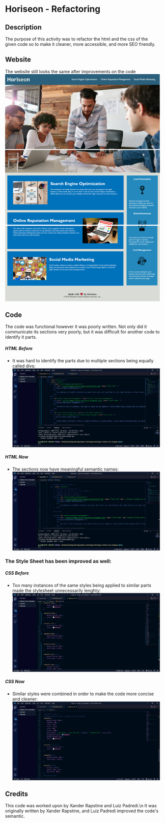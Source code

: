 # Horiseon - Refactoring

## Description

The purpose of this activity was to refactor the html and the css of the given code so to make it cleaner, more accessible, and more SEO friendly.

## Website

The website still looks the same after improvements on the code
![image 1 of the website](assets/images/horiseon-1.png)
![image 2 of the website](assets/images/horiseon-2.png)
![image 3 of the website](assets/images/horiseon-3.png)

## Code

The code was functional however it was poorly written. Not only did it communicate its sections very poorly, but it was difficult for another code to identify it parts.

##### *HTML Before*
- It was hard to identify the parts due to multiple sections being equally called divs:
![HTML Code before](assets/images/before1.png)

##### *HTML Now* 
- The sections now have meaningful semantic names:
![HTML Code now](assets/images/after1.png)

### The Style Sheet has been improved as well:
##### *CSS Before*
- Too many instances of the same styles being applied to similar parts made the stylesheet unnecessarily lenghty:
![CSS Code before](assets/images/before2.png)

##### *CSS Now*
- Similar styles were combined in order to make the code more concise and cleaner:
![CSS Code now](assets/images/after2.png)

## Credits

This code was worked upon by Xander Rapstine and Luiz Padredi.\n
It was originally written by Xander Rapstine, and Luiz Padredi improved the code's semantic.

